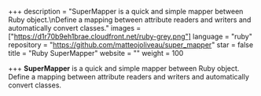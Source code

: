 +++
description = "SuperMapper is a quick and simple mapper between Ruby object.\nDefine a mapping between attribute readers and writers and automatically convert classes."
images = ["https://d1r70b9eh1brae.cloudfront.net/ruby-grey.png"]
language = "ruby"
repository = "https://github.com/matteojoliveau/super_mapper"
star = false
title = "Ruby SuperMapper"
website = ""
weight = 100

+++
**SuperMapper** is a quick and simple mapper between Ruby object.  
Define a mapping between attribute readers and writers and automatically convert classes.